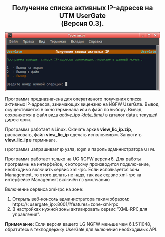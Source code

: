 <h2 align="center">Получение списка активных IP-адресов на UTM UserGate<br>(Версия 0.3).</h2>
<p align="center"><img src="utm.png"></p>

Программа предназначена для оперативного получения списка активных IP-адресов, занимающих лицензию
на NGFW UserGate. Вывод осуществляется в окно терминала или в файл по выбору. Вывод сохраняется в
файл вида <i>active_ips (date_time)</i> в каталог data в текущей директории.

Программа работает в Linux.
Скачать архив <b>view_lic_ip.zip</b>, распаковать, файл <b>view_lic_ip</b> сделать исполняемым.
Запустить <b>view_lic_ip</b> в терминале.

Программа Запрашивает ip узла, login и пароль администратора UTM.

Программа работает только на UG NGFW версии 6. Для работы программы на интерфейсе, к которому производится
подключение, необходимо включить сервис xml-rpc. Если используется зона Management, то этого делать не надо,
так как сервис xml-rpc на интерфейсе Management включён по умолчанию.

Включение сервиса xml-rpc на зоне:
1. Открыть веб-консоль администратора таким образом: https://<usergate_ip>:8001/?features=zone-xml-rpc
2. В настройках нужной зоны активировать сервис "XML-RPC для управления".

<b>Примечание:</b>
Если версия вашего UG NGFW меньше чем 6.1.5.11048, обратитесь в техподдержку UserGate для включения
необходимых API.